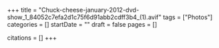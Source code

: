 +++
title = "Chuck-cheese-january-2012-dvd-show_1_84052c7efa2d1c75f6d91abb2cdff3b4_(1).avif"
tags = ["Photos"]
categories = []
startDate = ""
draft = false
pages = []

citations = []
+++
